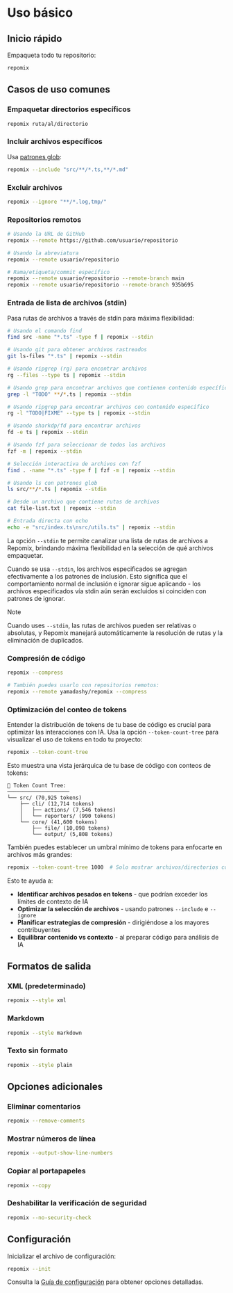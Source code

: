 # Uso básico

## Inicio rápido

Empaqueta todo tu repositorio:
```bash
repomix
```

## Casos de uso comunes

### Empaquetar directorios específicos
```bash
repomix ruta/al/directorio
```

### Incluir archivos específicos
Usa [patrones glob](https://github.com/mrmlnc/fast-glob?tab=readme-ov-file#pattern-syntax):
```bash
repomix --include "src/**/*.ts,**/*.md"
```

### Excluir archivos
```bash
repomix --ignore "**/*.log,tmp/"
```

### Repositorios remotos
```bash
# Usando la URL de GitHub
repomix --remote https://github.com/usuario/repositorio

# Usando la abreviatura
repomix --remote usuario/repositorio

# Rama/etiqueta/commit específico
repomix --remote usuario/repositorio --remote-branch main
repomix --remote usuario/repositorio --remote-branch 935b695
```

### Entrada de lista de archivos (stdin)

Pasa rutas de archivos a través de stdin para máxima flexibilidad:

```bash
# Usando el comando find
find src -name "*.ts" -type f | repomix --stdin

# Usando git para obtener archivos rastreados
git ls-files "*.ts" | repomix --stdin

# Usando ripgrep (rg) para encontrar archivos
rg --files --type ts | repomix --stdin

# Usando grep para encontrar archivos que contienen contenido específico
grep -l "TODO" **/*.ts | repomix --stdin

# Usando ripgrep para encontrar archivos con contenido específico
rg -l "TODO|FIXME" --type ts | repomix --stdin

# Usando sharkdp/fd para encontrar archivos
fd -e ts | repomix --stdin

# Usando fzf para seleccionar de todos los archivos
fzf -m | repomix --stdin

# Selección interactiva de archivos con fzf
find . -name "*.ts" -type f | fzf -m | repomix --stdin

# Usando ls con patrones glob
ls src/**/*.ts | repomix --stdin

# Desde un archivo que contiene rutas de archivos
cat file-list.txt | repomix --stdin

# Entrada directa con echo
echo -e "src/index.ts\nsrc/utils.ts" | repomix --stdin
```

La opción `--stdin` te permite canalizar una lista de rutas de archivos a Repomix, brindando máxima flexibilidad en la selección de qué archivos empaquetar.

Cuando se usa `--stdin`, los archivos especificados se agregan efectivamente a los patrones de inclusión. Esto significa que el comportamiento normal de inclusión e ignorar sigue aplicando - los archivos especificados vía stdin aún serán excluidos si coinciden con patrones de ignorar.

> [!NOTE]
> Cuando uses `--stdin`, las rutas de archivos pueden ser relativas o absolutas, y Repomix manejará automáticamente la resolución de rutas y la eliminación de duplicados.

### Compresión de código

```bash
repomix --compress

# También puedes usarlo con repositorios remotos:
repomix --remote yamadashy/repomix --compress
```

### Optimización del conteo de tokens

Entender la distribución de tokens de tu base de código es crucial para optimizar las interacciones con IA. Usa la opción `--token-count-tree` para visualizar el uso de tokens en todo tu proyecto:

```bash
repomix --token-count-tree
```

Esto muestra una vista jerárquica de tu base de código con conteos de tokens:

```
🔢 Token Count Tree:
────────────────────
└── src/ (70,925 tokens)
    ├── cli/ (12,714 tokens)
    │   ├── actions/ (7,546 tokens)
    │   └── reporters/ (990 tokens)
    └── core/ (41,600 tokens)
        ├── file/ (10,098 tokens)
        └── output/ (5,808 tokens)
```

También puedes establecer un umbral mínimo de tokens para enfocarte en archivos más grandes:

```bash
repomix --token-count-tree 1000  # Solo mostrar archivos/directorios con 1000+ tokens
```

Esto te ayuda a:
- **Identificar archivos pesados en tokens** - que podrían exceder los límites de contexto de IA
- **Optimizar la selección de archivos** - usando patrones `--include` e `--ignore`
- **Planificar estrategias de compresión** - dirigiéndose a los mayores contribuyentes
- **Equilibrar contenido vs contexto** - al preparar código para análisis de IA

## Formatos de salida

### XML (predeterminado)
```bash
repomix --style xml
```

### Markdown
```bash
repomix --style markdown
```

### Texto sin formato
```bash
repomix --style plain
```

## Opciones adicionales

### Eliminar comentarios
```bash
repomix --remove-comments
```

### Mostrar números de línea
```bash
repomix --output-show-line-numbers
```

### Copiar al portapapeles
```bash
repomix --copy
```

### Deshabilitar la verificación de seguridad
```bash
repomix --no-security-check
```

## Configuración

Inicializar el archivo de configuración:
```bash
repomix --init
```

Consulta la [Guía de configuración](/guide/configuration) para obtener opciones detalladas.
